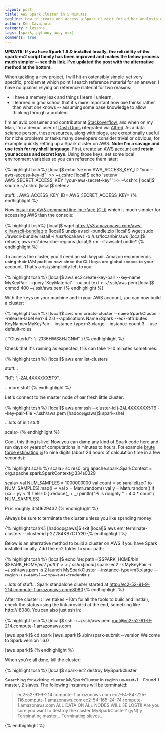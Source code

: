 ```yaml
---
layout: post
title: AWS Spark Cluster in 5 Minutes
tagline: How-to create and access a Spark cluster for ad hoc analysis or big jobs
author: Ken Cavagnolo
category : lessons
tags: [spark, python, aws, osx]
comments: true
---
```


<div class="blurb">

<p><b>UPDATE: If you have Spark 1.6.0 installed locally, the
reliability of the spark-ec2 script family has been improved and makes
the below process much simpler -- <a
href="http://spark.apache.org/docs/latest/ec2-scripts.html"
target="_blank">see this link</a>. I've updated the post with the
alternative method at the bottom.</b></p>

<p>When tackling a new project, I will hit an ostensibly simple, yet
very specific, problem at which point I search reference material for
an answer. I have no qualms relying on reference material for two
reasons:

<ul>
<li>I have a memory leak and things I learn I unlearn.</li>
<li>I learned in grad school that it's more important how one thinks
rather than what one knows -- assuming some base knowledge to allow
thinking through a problem.</li>
</ul>

I'm an avid consumer and contributor at <a
href="http://stackoverflow.com/" target="_blank">Stackoverflow</a>,
and when on my Mac, I'm a devout user of <a
href="https://kapeli.com/dash" target="_blank">Dash Docs</a>
integrated via <a href="https://www.alfredapp.com/"
target="_blank">Alfred</a>. As a data science person, these resources,
along with blogs, are exceptionally useful for niche problems or tasks
many developers consider trivial or obvious, for example quickly
setting up a Spark cluster on AWS. <b>Note: I'm a savage and use tcsh
for my shell language.</b> First, <a
href="https://aws-portal.amazon.com/gp/aws/developer/registration/index.html"
target="_blank">create an AWS account</a> and <b>retain your access
and secret keys</b>. Using those keys, set some local environment
variables so you can reference them later:
<br><br>
{% highlight tcsh %}
[local]$ echo 'setenv AWS_ACCESS_KEY_ID "your-aws-access-key-id"' >> ~/.cshrc
[local]$ echo 'setenv AWS_SECRET_ACCESS_KEY "your-aws-secret-key"' >> ~/.cshrc
[local]$ source ~/.cshrc
[local]$ setenv

stuff...
AWS_ACCESS_KEY_ID=<your key>
AWS_SECRET_ACCESS_KEY=<your secret>
{% endhighlight %}

Now <a href="http://aws.amazon.com/cli/" target="_blank">install the
AWS command line interface (CLI)</a> which is much simpler for
accessing AWS than the console:
<br><br>
{% highlight tcsh%}
[local]$ wget https://s3.amazonaws.com/aws-cli/awscli-bundle.zip
[local]$ unzip awscli-bundle.zip
[local]$ wget sudo ./awscli-bundle/install -i /usr/local/aws -b /usr/local/bin/aws
[local]$ rehash; aws ec2 describe-regions
[local]$ rm -rf awscli-bundle*
{% endhighlight %}

To access the cluster, you'll need an ssh keypair. Amazon recommends
using their IAM profiles now since the CLI keys are global access to
your account. That's a risk/simplicity left to you:
<br><br>
{% highlight tcsh %}
[local]$ aws ec2 create-key-pair --key-name MyKeyPair --query 'KeyMaterial' --output text > ~/.ssh/aws.pem
[local]$ chmod 400 ~/.ssh/aws.pem
{% endhighlight %}

With the keys on your machine and in your AWS account, you can now build a cluster:
<br><br>
{% highlight tcsh %}
[local]$ aws emr create-cluster --name SparkCluster --release-label emr-4.2.0 --applications Name=Spark --ec2-attributes KeyName=MyKeyPair --instance-type m3.xlarge --instance-count 3 --use-default-roles

{
    "ClusterId": "j-2036HWS8HJGNM"
}
{% endhighlight %}

Check that it's running as expected, this can take 1-10 minutes sometimes:
<br><br>
{% highlight tcsh %}
[local]$ aws emr list-clusters

stuff...

"Id": "j-2AL4XXXXXX5T9",

...more stuff
{% endhighlight %}

Let's connect to the master node of our fresh little cluster:
<br><br>
{% highlight tcsh %}
[local]$ aws emr ssh --cluster-id j-2AL4XXXXXX5T9 --key-pair-file ~/.ssh/aws.pem
[hadoop@aws]$ spark-shell

...lots of init stuff

scala>
{% endhighlight %}

Cool, this thing is live! Now you can dump any kind of Spark code here
and run days or years of computations in minutes to hours. For example
<a href="http://spark.apache.org/examples.html" target="_blank">brute
force estimating pi</a> to nine digits (about 24 hours of calculation
time in a few seconds):
<br><br>
{% highlight scala %}
scala> sc
res0: org.apache.spark.SparkContext = org.apache.spark.SparkContext@334e0329

scala> val NUM_SAMPLES = 1000000000
val count = sc.parallelize(1 to NUM_SAMPLES).map{i =>
  val x = Math.random()
  val y = Math.random()
  if (x*x + y*y < 1) 1 else 0
}.reduce(_ + _)
println("Pi is roughly " + 4.0 * count / NUM_SAMPLES)

Pi is roughly 3.141629432
{% endhighlight %}

Always be sure to terminate the cluster unless you like spending money:
<br><br>
{% highlight tcsh%}
[hadoop@aws]$ exit
[local]$ aws emr terminate-clusters --cluster-id j-2Z284KB7CTY20
{% endhighlight %}

Below is an alternative method to build a cluster on AWS if you have
Spark installed locally. Add the ec2 folder to your path:
<br><br>
{% highlight tcsh %}
[local]$ echo 'set path=($SPARK_HOME/bin $SPARK_HOME/ec2 $path)' >> ~/.cshrc
[local]$ spark-ec2 -k MyKeyPair -i ~/.ssh/aws.pem -s 2 launch MySparkCluster --instance-type=m3.xlarge --region=us-east-1 --copy-aws-credentials

...lots of stuff...
Spark standalone cluster started at http://ec2-52-91-9-214.compute-1.amazonaws.com:8080
{% endhighlight %}

After the cluster is live (takes ~10m for all the tools to build and
instlal), check the status using the link provided at the end,
something like http://<master-hostname>:8080. You can also just ssh in:
<br><br>
{% highlight tcsh %}
[local]$ ssh -i ~/.ssh/aws.pem root@ec2-52-91-9-214.compute-1.amazonaws.com

[aws_spark]$ cd spark
[aws_spark]$ ./bin/spark-submit --version
Welcome to Spark version 1.6.0

[aws_spark]$
{% endhighlight %}

When you're all done, kill the cluster:
<br><br>
{% highlight tcsh %}
[local]$ spark-ec2 destroy MySparkCluster

Searching for existing cluster MySparkCluster in region us-east-1...
Found 1 master, 2 slaves.
The following instances will be terminated:
> ec2-52-91-9-214.compute-1.amazonaws.com
> ec2-54-84-225-116.compute-1.amazonaws.com
> ec2-54-165-24-74.compute-1.amazonaws.com
ALL DATA ON ALL NODES WILL BE LOST!!
Are you sure you want to destroy the cluster MySparkCluster? (y/N) y
Terminating master...
Terminating slaves...

{% endhighlight %}
</div>
